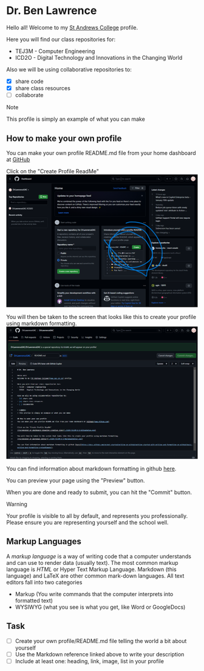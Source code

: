 # Dr. Ben Lawrence

Hello all!
Welcome to my [St Andrews College](www.sac.on.ca) profile.

Here you will find our class repositories for:
- TEJ3M - Computer Engineering
- ICD2O - Digital Technology and Innovations in the Changing World

Also we will be using collaborative repositories to:
- [x] share code
- [x] share class resources
- [ ] collaborate

> [!NOTE]
> This profile is simply an example of what you can make

## How to make your own profile
You can make your own profile README.md file from your home dashboard at [GitHub](www.github.com)

Click on the "Create Profile ReadMe"
![Screenshot of dashboard showning creation link](./2324-TEJ3M-5-1-GithubSetup.png)

You will then be taken to the screen that looks like this to create your profile using markdown formatting.
![Screenshot of markdown editor](./2324-TEJ3M-5-1-MarkdownEditor.png)

You can find information about markdown formatting in github [here](https://docs.github.com/en/get-started/writing-on-github/getting-started-with-writing-and-formatting-on-github/basic-writing-and-formatting-syntax#images).

You can preview your page using the "Preview" button.

When you are done and ready to submit, you can hit the "Commit" button. 

> [!WARNING]
> Your profile is visible to all by default, and represents you professionally. Please ensure you are representing yourself and the school well.

## Markup Languages
A *markup language* is a way of writing code that a computer understands and can use to render data (usually text). The most common markup language is *HTML* or Hyper Text Markup Language. Markdown (this language)
and LaTeX are other common mark-down languages. All text editors fall into two categories
- Markup (You write commands that the computer interprets into formatted text)
- WYSIWYG (what you see is what you get, like Word or GoogleDocs)
 
## Task
- [ ] Create your own profile/README.md file telling the world a bit about yourself
- [ ] Use the Markdown reference linked above to write your description
- [ ] Include at least one: heading, link, image, list in your profile

<!---
DrLawrenceSAC/DrLawrenceSAC is a ✨ special ✨ repository because its `README.md` (this file) appears on your GitHub profile.
You can click the Preview link to take a look at your changes.
--->
